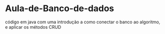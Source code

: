 # Aula-de-Banco-de-dados
código em java com uma introdução a como conectar o banco ao algoritmo, e aplicar os métodos CRUD
